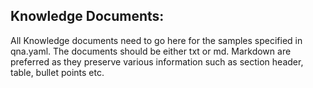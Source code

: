 ## Knowledge Documents:
All Knowledge documents need to go here for the samples specified in qna.yaml. The documents should be either txt or md.
Markdown are preferred as they preserve various information such as section header, table, bullet points etc.
